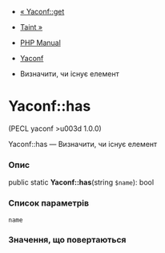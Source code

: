 - [« Yaconf::get](yaconf.get.md)
- [Taint »](book.taint.md)

- [PHP Manual](index.md)
- [Yaconf](class.yaconf.md)
- Визначити, чи існує елемент

# Yaconf::has

(PECL yaconf \>u003d 1.0.0)

Yaconf::has — Визначити, чи існує елемент

### Опис

public static **Yaconf::has**(string `$name`): bool

### Список параметрів

`name`

### Значення, що повертаються
